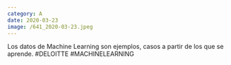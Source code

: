 ```yaml
--- 
category: A 
date: 2020-03-23 
image: /641_2020-03-23.jpeg 
--- 
```


Los datos de Machine Learning son ejemplos, casos a partir de los que se aprende. #DELOITTE #MACHINELEARNING